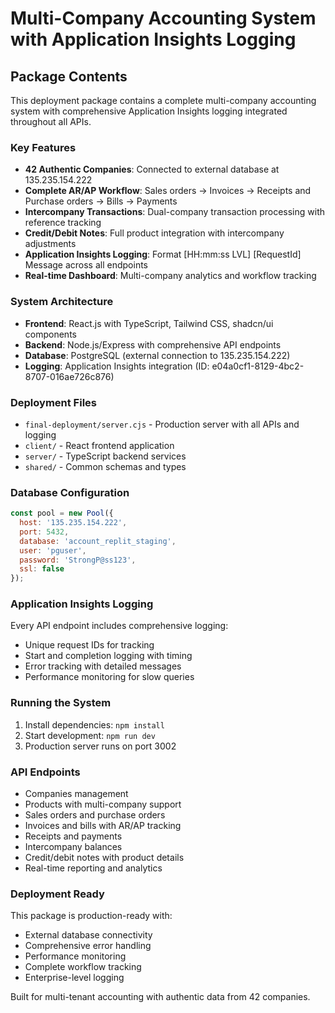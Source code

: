 # Multi-Company Accounting System with Application Insights Logging

## Package Contents

This deployment package contains a complete multi-company accounting system with comprehensive Application Insights logging integrated throughout all APIs.

### Key Features
- **42 Authentic Companies**: Connected to external database at 135.235.154.222
- **Complete AR/AP Workflow**: Sales orders → Invoices → Receipts and Purchase orders → Bills → Payments
- **Intercompany Transactions**: Dual-company transaction processing with reference tracking
- **Credit/Debit Notes**: Full product integration with intercompany adjustments
- **Application Insights Logging**: Format [HH:mm:ss LVL] [RequestId] Message across all endpoints
- **Real-time Dashboard**: Multi-company analytics and workflow tracking

### System Architecture
- **Frontend**: React.js with TypeScript, Tailwind CSS, shadcn/ui components
- **Backend**: Node.js/Express with comprehensive API endpoints
- **Database**: PostgreSQL (external connection to 135.235.154.222)
- **Logging**: Application Insights integration (ID: e04a0cf1-8129-4bc2-8707-016ae726c876)

### Deployment Files
- `final-deployment/server.cjs` - Production server with all APIs and logging
- `client/` - React frontend application
- `server/` - TypeScript backend services
- `shared/` - Common schemas and types

### Database Configuration
```javascript
const pool = new Pool({
  host: '135.235.154.222',
  port: 5432,
  database: 'account_replit_staging',
  user: 'pguser',
  password: 'StrongP@ss123',
  ssl: false
});
```

### Application Insights Logging
Every API endpoint includes comprehensive logging:
- Unique request IDs for tracking
- Start and completion logging with timing
- Error tracking with detailed messages
- Performance monitoring for slow queries

### Running the System
1. Install dependencies: `npm install`
2. Start development: `npm run dev`
3. Production server runs on port 3002

### API Endpoints
- Companies management
- Products with multi-company support
- Sales orders and purchase orders
- Invoices and bills with AR/AP tracking
- Receipts and payments
- Intercompany balances
- Credit/debit notes with product details
- Real-time reporting and analytics

### Deployment Ready
This package is production-ready with:
- External database connectivity
- Comprehensive error handling
- Performance monitoring
- Complete workflow tracking
- Enterprise-level logging

Built for multi-tenant accounting with authentic data from 42 companies.